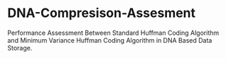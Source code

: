 # DNA-Compresison-Assesment
Performance Assessment Between Standard Huffman Coding Algorithm and Minimum Variance Huffman Coding Algorithm in DNA Based Data Storage.
